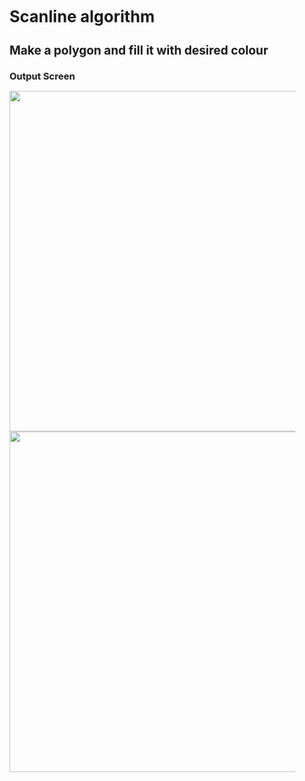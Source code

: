 # Scanline algorithm


## Make a polygon and fill it with desired colour


### Output Screen


<Img src = "https://user-images.githubusercontent.com/65994349/197946816-79b098c4-a77e-41c4-ae39-826bbc9c3b96.png" width = "600"/>


<Img src = "https://user-images.githubusercontent.com/65994349/197946870-a7bc64b4-f4e6-4dfd-b65a-3e122ec918e1.png" width = "600"/>
